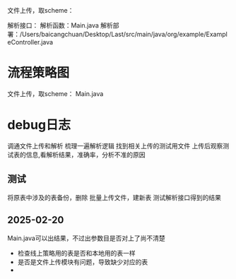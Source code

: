 文件上传，取scheme：

解析接口：
解析函数：Main.java
解析部署：/Users/baicangchuan/Desktop/Last/src/main/java/org/example/ExampleController.java


# 流程策略图
文件上传，取scheme：
Main.java


# debug日志
调通文件上传和解析
梳理一遍解析逻辑
找到相关上传的测试用文件
上传后观察测试表的信息,看解析结果，准确率，分析不准的原因

## 测试
将原表中涉及的表备份，删除
批量上传文件，建新表
测试解析接口得到的结果


## 2025-02-20 
Main.java可以出结果，不过出参数目是否对上了尚不清楚

- 检查线上策略用的表是否和本地用的表一样
- 是否是文件上传模块有问题，导致缺少对应的表
- 